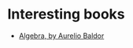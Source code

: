 # Interesting books

* [Algebra, by Aurelio Baldor](https://www.goodreads.com/book/show/1859388.Algebra?from\_search=true\&from\_srp=true\&qid=b7FM3LCe0V\&rank=1)
